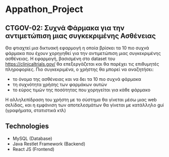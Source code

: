 # Appathon_Project

## CTGOV-02: Συχνά Φάρμακα για την αντιμετώπιση μιας συγκεκριμένης Ασθένειας

Θα φτιαχτεί μια δικτυακή εφαρμογή η οποία βρίσκει τα 10 πιο συχνά φάρμακα που έχουν χορηγηθεί για την αντιμετώπιση μιας συγκεκριμένης ασθένειας. Η εφαρμογή, βασισμένη στο dataset του https://clinicaltrials.gov/ θα επεξεργάζεται και θα παρέχει τις επιθυμητές πληροφορίες. Πιο συγκεκριμένα, ο χρήστης θα μπορεί να αναζητήσει: 

- το όνομα της ασθένειας και να δει τα 10 πιο συχνά φάρμακα 
- τη συχνότητα χρήσης των φαρμάκων αυτών
- το εύρος τιμών της ποσότητας που χορηγείται για κάθε φάρμακο

Η αλληλεπίδραση του χρήστη με το σύστημα θα γίνεται μέσω μιας web σελίδας, και η εμφάνιση των αποτελεσμάτων θα γίνεται με κατάλληλο gui (γραφήματα, στατιστικά κτλ)

## Technologies

- MySQL (Database)
- Java Restlet Framework (Backend)
- React JS (Frontend)
